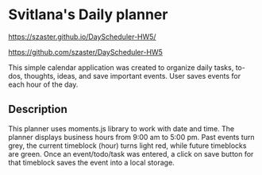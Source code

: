 # Svitlana's Daily planner

https://szaster.github.io/DayScheduler-HW5/

https://github.com/szaster/DayScheduler-HW5


This simple calendar application was created to organize daily tasks, to-dos, thoughts, ideas, and save important events.  User saves events for each hour of the day.



## Description

This planner uses moments.js library to work with date and time. The planner displays business hours from 9:00 am to 5:00 pm. Past events turn grey, the current timeblock (hour) turns light red, while future timeblocks are green.
Once an event/todo/task was entered, a click on save button for that timeblock saves the event into a local storage.
